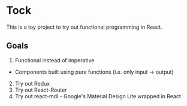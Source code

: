 # Tock

This is a toy project to try out functional programming in React.

## Goals

1) Functional instead of imperative
  - Components built using pure functions (i.e. only input -> output)
2) Try out Redux
3) Try out React-Router
4) Try out react-mdl - Google's Material Design Lite wrapped in React
